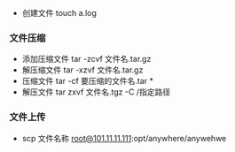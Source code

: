 * 创建文件 touch a.log

### 文件压缩

- 添加压缩文件 tar -zcvf 文件名.tar.gz
- 解压缩文件 tar -xzvf 文件名.tar.gz
- 压缩文件  tar -cf 要压缩的文件名.tar *
- 解压文件 tar zxvf 文件名.tgz  -C /指定路径
### 文件上传
- scp 文件名称 root@101.11.11.111:opt/anywhere/anywehwe
